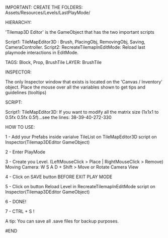 
IMPORTANT: CREATE THE FOLDERS: Assets/Resources/Levels/LastPlayMode/

HIERARCHY:

'Tilemap3D Editor' is the GameObject that has the two important scripts

Script1: TileMapEditor3D : Brush, PlacingObj, RemovingObj, Saving, CameraController.
Script2: RecreateTilemapInEditMode: Reload last playmode interactions in EditMode.

TAGS: Block, Prop, BrushTile
LAYER: BrushTile

INSPECTOR:

The only Inspector window that exists is located on the 'Canvas / Inventory' object. Place the mouse over all the variables shown to get tips and guidelines (tooltips)

SCRIPT:

Script1: TileMapEditor3D: If you want to modify  all the matrix size (1x1x1 to 0.5fx 0.5fx 0.5f)...see
the lines: 38-39-40-272-330


HOW TO USE:

1 - Add your Prefabs inside varialve TileList on TileMapEditor3D script on Inspector(Tilemap3DEditor GameObject)

2 - Enter PlayMode

3 - Create you Level. (LeftMouseClick > Place | RightMouseClick > Remove)
Moving Camera: W S A D + Shift > Move or Rotate Camera View

4 - Click on SAVE button BEFORE EXIT PLAY MODE

5 - Click on button Reload Level in RecreateTilemapInEditMode script on Inspector(Tilemap3DEditor GameObject)

6 - DONE!

7 - CTRL + S !


A tip: You can save all .save files for backup purposes.

#END